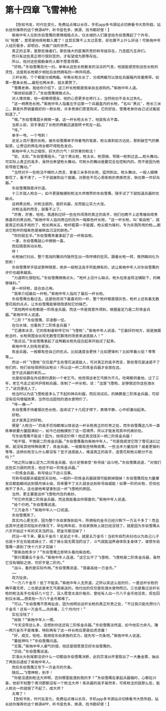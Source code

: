 # 第十四章 飞雪神枪
        【告知书友，时代在变化，免费站点难以长存，手机app多书源站点切换看书大势所趋，站长给你推荐的这个换源APP，听书音色多、换源、找书都好使！】
       紫袍中年人见到东伯雪鹰的表情暗暗点头，仪水城的人们甚至给东伯雪鹰起了个外号，叫‘枪魔’，意思是他练枪都入魔了！这其实算不上太过恶意，却也算不上什么好话！可紫袍中年人经历极多，却明白，外面广阔的世界……
       真正的主宰，是那些强者们，那些强大的匪夷所思的称号级存在，乃至超凡生命们。
       而只有这些真正修行很刻苦的，才有望成为那等存在。
       所以，他对这些极勤奋的人都不愿意得罪。
       “好枪。”东伯雪鹰目光一扫，单单从这些长枪散发的淡淡的气息，他就能感觉到这些长枪的灵性，这是和长枪朝夕相处后自然拥有的一种共鸣感。
       三杆长枪，个个都是分成两截。毕竟长枪太长了，分成两截可以放在兵器箱内背着携带。如果一整条长枪……最短也两米多，就太累赘了。
       “雪鹰老弟，我给你介绍下，这三杆长枪都是我亲自去收购的。”紫袍中年人道。
       “麻烦权伯爵了。”东伯雪鹰微微点头。
       对人情世故，他一般懒得理会，他的心思更多在修行上，当然他也不会太过失礼。
       “这一柄黑色长枪。”紫袍中年人指着左手边第一个兵器盒内的长枪，“名叫‘黑云’，枪长三米二，算是外界销量极好的一款长枪，许多贵族们愿意购买，它的好处，雪鹰老弟你自己试试看就知道了。”
       “哦。”东伯雪鹰眉头微微一皱，这一杆长枪太长了，他就有点不喜。
       当即上前，双手拿起了长枪的两截迅速旋转卡死在一起。
       “呼。”
       单手一甩，一个甩刺！
       足足上百斤重的长枪，被东伯雪鹰单手持着甩的笔直，枪尖直刺前方远处，那刺破空气的撕裂感，让旁边的两名侍女都吓得脸色发白。
       紫袍中年人为之暗惊，好大的力气！好厉害的枪法！
       “软，太软。”东伯雪鹰摇头，“这个黑云枪，枪太长，枪颈细，导致一枪刺过去……枪头舞动。可实际上真正的高手，虽然也希望枪头舞动。可枪头的舞动是要完全在控制内的。而不是因为枪软导致它舞动。”
       “当然对于一些枪法不精的人而言，拿着三米多的长枪，猛然刺出，枪头舞动，一般人眼睛都花了，看不清了，一下子就被刺出个窟窿。对那些不花心思练枪的贵族而言，倒也算一件好兵器。”
       东伯雪鹰随意评价道。
       十三岁就人枪合一，如今更是触摸到枪法大师境界的东伯雪鹰，随手试了下就知道兵器的优缺点。
       这柄黑云枪，对枪法弱的，是好兵器，反而能让实力大涨。
       对枪法高的而言，就看不上了。
       “厉害，厉害，哈哈，我遇到过好一些在外闯荡的真正的高手，他们也瞧不上这等被纨绔贵族喜欢的黑云枪。”紫袍中年人指向旁边的另外一暗紫色杆长枪，“这一杆长枪，叫‘紫血枪’，就是真正的高手用的了，枪长两米五，枪杆粗需一手能握，枪尖极为锋利，专为杀戮所用的枪……都说它枪杆的暗紫色是被鲜血沉淀的颜色。”
       “吹的挺玄乎。”东伯雪鹰笑着拿起了这一杆紫血枪。
       一拿，东伯雪鹰就心中微微一喜。
       而后随意挥动长枪。
       呼！
       长枪抽打扫出，整个宽阔的雅间内陡然生出一阵呼啸的狂风，跟着长枪一转，竟然瞬间化为怒刺！
       东伯雪鹰举手投足那种随意，绝非一般枪法高手所能拥有的，这让紫袍中年人对东伯雪鹰的评价也越来越高。
       “力道转化很轻松。”东伯雪鹰微微点头，“枪杆上没什么缺点，枪头在炼金阵法辅助下，的确够锋利。”
       是一杆好枪，适合自己用。
       “我来介绍最后一杆枪。”紫袍中年人指向了最后一杆长枪。
       东伯雪鹰也看过去，这是他目测下最喜欢的一杆，整个枪杆都是银灰色，枪杆上还有着无数雪花般的点点，让东伯雪鹰能够隐隐感知它的锋芒。
       “其他两杆长枪都是一阶炼金兵器，而这一件是我意外得到，根据鉴定乃是二阶炼金兵器。”紫袍中年人说道。
       “二阶？”东伯雪鹰、宗凌都一怔。
       在仪水城，也看到了二阶炼金兵器？
       “它通体冰凉，它的炼制者称呼它叫‘飞雪枪’。”紫袍中年人说道，“它最好的地方，就是施展枪法时，长枪周围会出现无数雪花飘荡的场景来迷惑敌人！”
       “我试试。”东伯雪鹰拿起了这两截长枪先组合起来开始试了起来。
       紫袍中年人则有些紧张。
       炼金兵器，一般都有些自己的优点。比如速度会更快？比如更锋利？比如带着火焰？等等等……
       而这一杆‘飞雪枪’仅仅是产生些雪花迷惑敌人，可对真正的高手而言，那些雪花是迷惑不了他们的，他们会轻易辨别出枪尖！所以这一杆二阶炼金兵器才会放在这。
       至于这兵器的来历……
       也是权伯爵在外经商时遇到一个老乞丐，他觉得这老乞丐颇为不凡，吃喝都供着他，过了三年，老乞丐走之前开炉炼制兵器，炼制了一杆长枪，说：“这是飞雪枪，足够偿还你这些酒水了。”说完便走人了。
       他当时以为这飞雪枪是多么了不起的神兵利器，而后测试后，的确算是二阶炼金兵器，可却没有任何增幅效果，当然也远超他的酒水食物价了。
       “呼——撕——”
       东伯雪鹰手持着银灰色长枪，连续试了十几招才停下，表情平静，心中却激动起来。
       好枪。
       这才是真正的好枪。
       便是‘人枪合一’的高手恐怕都难以体会这一杆长枪真正的珍贵之处，而东伯雪鹰这几年一直练拳欲要力量圆满如一，如今已经触摸到了这一层境界。所以才能发现其中的奥妙处。
       可东伯雪鹰不能说！因为，他得还价啊！他还真没钱买一柄二阶炼金兵器！
       “枪不错，不愧是二阶炼金兵器。”东伯雪鹰看向紫袍中年人，“可是我感觉它除了雪花迷幻之效，就没有其他特殊效果了，炼金兵器，一般都有些特殊效果。一些法术力量加持？或者更锋利等等，这柄长枪怎么什么都没有？至于迷惑敌人，难道真正的高手，连雪花和枪尖都分不出吗？”
       “他之所以被认定为二阶炼金兵器，估计足够承受‘称号级’战斗吧。”东伯雪鹰说道，“对我们这些实力弱的而言，他还不如一阶炼金兵器。”
       一阶炼金兵器，称号级以下战斗没事。
       可称号级厮杀威能惊天动地，一般的一阶炼金兵器就很可能断掉毁掉！东伯雪鹰现在力量爆发后都能瞬间达到银月骑士级，将来要不了太久就会达到称号级威能！如果一阶的长枪，恐怕也用不了多久。这也是他希望拿到这一杆飞雪枪的原因。
       当然，更主要是这杆飞雪枪内含的奥妙。
       “可它终究是二阶炼金兵器，而且我能看出你很喜欢。”紫袍中年人说道。
       “给个价吧。”东伯雪鹰说道。
       “三万金币！”紫袍中年人一口说道。
       东伯雪鹰笑了。
       其实内心更无奈，因为整个东伯家族到如今，所拥有的金币已经只剩下一万五千多了！而且这其中还是宗叔贴补的情况下，早在两年前，东伯家族账上就已经没钱了。就是因为东伯雪鹰从六岁开始近十年的天天泡药浴，把金币都泡掉了！
       药浴一年下来，要五千金币！足足近十年，就是五万金币！当初东伯烈夫妇也以为自己儿子也就十岁左右能成骑士了，成了骑士就无需泡药浴了，斗气就能滋养身体恢复身体了。谁想东伯雪鹰一直到了快十六岁才突破！
       “那紫血枪多少？”东伯雪鹰立即转头看向紫血枪。
       “那只需要五千金币。”紫袍中年人连道，“这它比不了飞雪枪，飞雪枪是二阶炼金兵器，虽然它没有辅助之效，可好歹是二阶的。”
       “战斗，看的是实际作用。”东伯雪鹰说道，“我最高给一万金币。”
       ……
       双方扯皮。
       “一万八千金币！低了不能卖。”紫袍中年人无奈道，之所以卖这么低的价，一是这杆长枪的确平庸无奇，二也是这是老乞丐直接送的，他付出的仅仅是些酒水食物而已。三也是看过这杆长枪的枪法高手也有好几十位了，没人愿意太高价格买。曾经有人出一万八千金币他没卖，现在回到仪水城……想卖到一万八千金币都难了。
       “可以。”东伯雪鹰不愿再扯皮，因为他明白这杆长枪的真正珍贵之处，“不过我只能先预付八千金币！还有一万金币……先赊着，三个月内付！”
       实在没钱了！
       “赊账？”紫袍中年人一愣。
       “今天没带这么多，没想到你这还有二阶炼金兵器。”东伯雪鹰淡然道，如今他实力非凡，赚一两万金币不是难事，特别再有了这一杆长枪后更是如虎添翼！
       “好，成交，哈哈，我相信东伯家族的实力，就先写一欠条吧。”紫袍中年人说道。
       “要抵押吗？”东伯雪鹰问道。
       “无需。”紫袍中年人豪气的很，他还是很愿意交好东伯雪鹰的。
       “宗叔。”东伯雪鹰说道。
       宗凌从头到尾都没说什么一切都由东伯雪鹰决断，此刻宗凌从怀里取出了一大叠金票，抽出了两张后递给了紫袍中年人。
       而后东伯雪鹰又写下一万金币的欠条。
       随后……飞雪神枪，到手！
       “你是没遇到枪法大师啊，否则哪里能落到我的手？”东伯雪鹰在拿起兵器箱时，心都在兴奋，他却不知整个青河郡都没有一个枪法大师！练兵器的高手虽然多，可练枪法的就那么些，能人枪合一的就很了不起了。成大师？
       太难了！
       【告知书友，时代在变化，免费站点难以长存，手机app多书源站点切换看书大势所趋，站长给你推荐的这个换源APP，听书音色多、换源、找书都好使！】